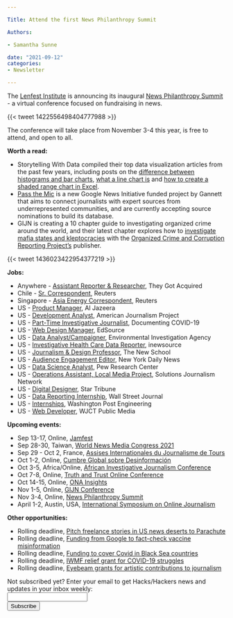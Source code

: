 ```yaml
---

Title: Attend the first News Philanthropy Summit

Authors: 

- Samantha Sunne

date: "2021-09-12"
categories:
- Newsletter

---
```


The [Lenfest Institute](https://www.lenfestinstitute.org) is announcing its inaugural [News Philanthropy Summit](https://www.lenfestinstitute.org/news-philanthropy-network/2021-news-philanthropy-network-summit-announcement/) - a virtual conference focused on fundraising in news.

{{< tweet 1422556498404777988 >}}

 

The conference will take place from November 3-4 this year, is free to attend, and open to all.

**Worth a read:**



* Storytelling With Data compiled their top data visualization articles from the past few years, including posts on the [difference between histograms and bar charts](https://www.storytellingwithdata.com/blog/2021/1/28/histograms-and-bar-charts), [what a line chart is](https://www.storytellingwithdata.com/blog/2020/3/24/what-is-a-line-graph) and [how to create a shaded range chart in Excel](https://www.storytellingwithdata.com/blog/2019/10/8/how-to-do-it-in-excel-a-shaded-range).
* [Pass the Mic](https://passthemicrophone.live/) is a new Google News Initiative funded project by Gannett that aims to connect journalists with expert sources from underrepresented communities, and are currently accepting source nominations to build its database.
* GIJN is creating a 10 chapter guide to investigating organized crime around the world, and their latest chapter explores how to [investigate mafia states and kleptocracies](https://gijn.org/2021/09/06/investigating-mafia-states-and-kleptocracies-a-qa-with-occrps-drew-sullivan/) with the [Organized Crime and Corruption Reporting Project’s](https://www.occrp.org/) publisher.

{{< tweet 1436023422954377219 >}}

**Jobs:**



* Anywhere - [Assistant Reporter & Researcher](https://careers.journalists.org/jobs/15412522/assistant-reporter-researcher), They Got Acquired
* Chile - [Sr. Correspondent](https://talkingbiznews.com/biz-news-help-wanted/reuters-seeks-a-senior-correspondent-in-chile/), Reuters
* Singapore - [Asia Energy Correspondent](https://talkingbiznews.com/biz-news-help-wanted/reuters-seeks-asia-energy-correspondent-in-singapore/), Reuters
* US - [Product Manager](https://jobs.jobvite.com/careers/ajmn/job/oqQCgfwS), Al Jazeera
* US - [Development Analyst](http://www.theajp.org/jobs/development-analyst/), American Journalism Project
* US - [Part-Time Investigative Journalist](https://www.ire.org/job-center/part-time-investigative-journalist/), Documenting COVID-19
* US - [Web Design Manager](https://careers.journalists.org/jobs/15406425/web-design-manager), EdSource
* US - [Data Analyst/Campaigner](https://www.ire.org/job-center/data-analyst-campaigner-forest-campaign/), Environmental Investigation Agency
* US - [Investigative Health Care Data Reporter](https://jobs.mediajobboard.com/job/495679921/investigative-reporter-job-in-san-diego-ca-92182), inewsource
* US - [Journalism & Design Professor](https://careers.newschool.edu/postings/20147), The New School
* US - [Audience Engagement Editor](https://careerservices.nyujournalism.org/job/2021-09-07/audience-engagement-editor-4/), New York Daily News
* US - [Data Science Analyst](https://careers.journalists.org/jobs/15406322/data-science-analyst-audience-analytics), Pew Research Center
* US - [Operations Assistant, Local Media Project](https://docs.google.com/forms/d/e/1FAIpQLSedOwRNEl6OTVWGSCezpYqoKFf28IbiIC18YTdmq9Htz71AkQ/viewform), Solutions Journalism Network
* US - [Digital Designer](https://www.snd.org/jobs/view/digital-designer-12/), Star Tribune
* US - [Data Reporting Internship](https://wsj.jobs/new-york-ny/data-reporting-intern/3282B885291A43288D5D3B19E9B1E7B0/job/?vs=23&utm_source=.JOBS%20XML%20Feed-DE&utm_medium=.JOBS%20Universe&utm_campaign=.JOBS%20XML%20Feed), Wall Street Journal
* US - [Internships](https://twitter.com/WapoEngineering/status/1435310218842345473), Washington Post Engineering
* US - [Web Developer](https://wjct.org/employment/#web_developer), WJCT Public Media

**Upcoming events:**



* Sep 13-17, Online, [Jamfest](https://jamlab.africa/jamfest/)
* Sep 28-30, Taiwan, [World News Media Congress 2021](https://wan-ifra.org/2020/11/wan-ifra-announces-new-dates-for-world-news-media-congress-2021/)
* Sep 29 - Oct 2, France, [Assises Internationales du Journalisme de Tours](https://www.journalisme.com/les-assises-2021/prochaines-assises-internationales-du-journalisme-du-29-septembre-au-2-octobre/)
* Oct 1-2, Online, [Cumbre Global sobre Desinformación](https://cumbredesinformacion.com)
* Oct 3-5, Africa/Online, [African Investigative Journalism Conference](https://aijc.africa/wp-content/uploads/2021/03/AIJC-Five-Cities-call-2.pdf)
* Oct 7-8, Online, [Truth and Trust Online Conference](https://truthandtrustonline.com)
* Oct 14-15, Online, [ONA Insights](http://insights.journalists.org/)
* Nov 1-5, Online, [GIJN Conference](https://gijn.org/2021/03/24/the-global-investigative-journalism-conference-goes-online-oct-2021-we-head-to-sydney-in-22/)
* Nov 3-4, Online, [News Philanthropy Summit](https://www.lenfestinstitute.org/news-philanthropy-network/2021-news-philanthropy-network-summit-announcement/)
* April 1-2, Austin, USA, [International Symposium on Online Journalism](https://isoj.org/)

**Other opportunities:**



* Rolling deadline, [Pitch freelance stories in US news deserts to Parachute](https://parachutemagazine.com/)
* Rolling deadline, [Funding from Google to fact-check vaccine misinformation](https://blog.google/outreach-initiatives/google-news-initiative/open-fund-projects-debunking-vaccine-misinformation/)
* Rolling deadline, [Funding to cover Covid in Black Sea countries](https://www.gmfus.org/program/black-sea-trust-regional-cooperation)
* Rolling deadline, [IWMF relief grant for COVID-19 struggles](https://iwmf.submittable.com/submit/41e7f7ce-db40-4ff6-873f-e24450e27497/journalism-relief-fund-english)
* Rolling deadline, [Eyebeam grants for artistic contributions to journalism](https://www.eyebeam.org/eyebeam-center-for-the-future-of-journalism/)

<div id="mc_embed_signup"><form id="mc-embedded-subscribe-form" class="validate" action="//hackshackers.us1.list-manage.com/subscribe/post?u=c56f2e53d5ed6ef87f8aaa75c&amp;id=fb2bc6f10b" method="post" name="mc-embedded-subscribe-form" novalidate="" target="_blank">

<div id="mc_embed_signup_scroll">

<div class="mc-field-group"><label for="mce-EMAIL">Not subscribed yet? Enter your email to get Hacks/Hackers news and updates in your inbox weekly:  </label></div>

<div class="mc-field-group"><input id="mce-EMAIL" class="required email" name="EMAIL" type="email" value="" /></div>

<!-- real people should not fill this in and expect good things - do not remove this or risk form bot signups-->

<div style="position: absolute; left: -5000px;"><input tabindex="-1" name="b_c56f2e53d5ed6ef87f8aaa75c_fb2bc6f10b" type="text" value="" /></div>

<div class="clear"><input id="mc-embedded-subscribe" class="button" name="subscribe" type="submit" value="Subscribe" /></div>

</div>

</form></div>

<!--End mc_embed_signup-->

<meta name="twitter:card" content="summary">

<meta name="twitter:image:src" content="https://hackshackers.com/content-images/about/hackshackers_logomark.png">
